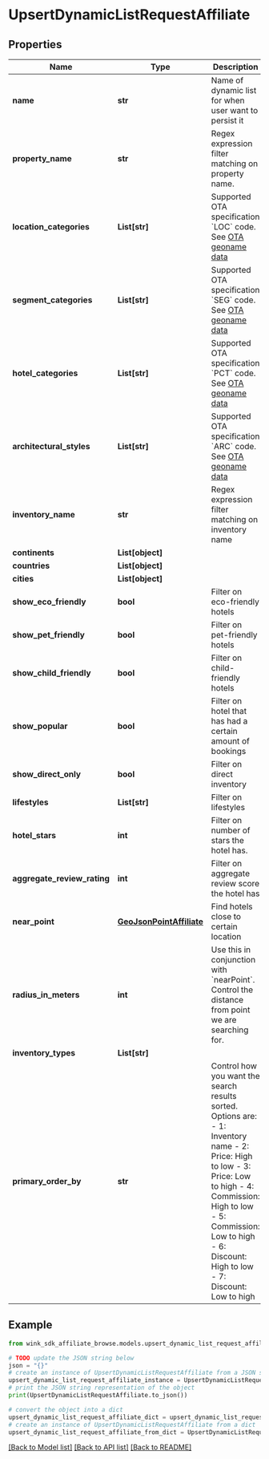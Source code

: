 # UpsertDynamicListRequestAffiliate


## Properties

Name | Type | Description | Notes
------------ | ------------- | ------------- | -------------
**name** | **str** | Name of dynamic list for when user want to persist it | 
**property_name** | **str** | Regex expression filter matching on property name. | [optional] 
**location_categories** | **List[str]** | Supported OTA specification &#x60;LOC&#x60; code. See [OTA geoname data](#operation/showAvailableCodesForCategory) | [optional] 
**segment_categories** | **List[str]** | Supported OTA specification &#x60;SEG&#x60; code. See [OTA geoname data](#operation/showAvailableCodesForCategory) | [optional] 
**hotel_categories** | **List[str]** | Supported OTA specification &#x60;PCT&#x60; code. See [OTA geoname data](#operation/showAvailableCodesForCategory) | [optional] 
**architectural_styles** | **List[str]** | Supported OTA specification &#x60;ARC&#x60; code. See [OTA geoname data](#operation/showAvailableCodesForCategory) | [optional] 
**inventory_name** | **str** | Regex expression filter matching on inventory name | [optional] 
**continents** | **List[object]** |  | [optional] 
**countries** | **List[object]** |  | [optional] 
**cities** | **List[object]** |  | [optional] 
**show_eco_friendly** | **bool** | Filter on eco-friendly hotels | [optional] [default to False]
**show_pet_friendly** | **bool** | Filter on pet-friendly hotels | [optional] [default to False]
**show_child_friendly** | **bool** | Filter on child-friendly hotels | [optional] [default to False]
**show_popular** | **bool** | Filter on hotel that has had a certain amount of bookings | [optional] [default to False]
**show_direct_only** | **bool** | Filter on direct inventory | [optional] [default to False]
**lifestyles** | **List[str]** | Filter on lifestyles | [optional] 
**hotel_stars** | **int** | Filter on number of stars the hotel has. | [optional] 
**aggregate_review_rating** | **int** | Filter on aggregate review score the hotel has | [optional] 
**near_point** | [**GeoJsonPointAffiliate**](GeoJsonPointAffiliate.md) | Find hotels close to certain location | [optional] 
**radius_in_meters** | **int** | Use this in conjunction with &#x60;nearPoint&#x60;. Control the distance from point we are searching for. | [optional] 
**inventory_types** | **List[str]** |  | [optional] 
**primary_order_by** | **str** | Control how you want the search results sorted. Options are:   - 1: Inventory name - 2: Price: High to low - 3: Price: Low to high - 4: Commission: High to low - 5: Commission: Low to high - 6: Discount: High to low - 7: Discount: Low to high  | [optional] 

## Example

```python
from wink_sdk_affiliate_browse.models.upsert_dynamic_list_request_affiliate import UpsertDynamicListRequestAffiliate

# TODO update the JSON string below
json = "{}"
# create an instance of UpsertDynamicListRequestAffiliate from a JSON string
upsert_dynamic_list_request_affiliate_instance = UpsertDynamicListRequestAffiliate.from_json(json)
# print the JSON string representation of the object
print(UpsertDynamicListRequestAffiliate.to_json())

# convert the object into a dict
upsert_dynamic_list_request_affiliate_dict = upsert_dynamic_list_request_affiliate_instance.to_dict()
# create an instance of UpsertDynamicListRequestAffiliate from a dict
upsert_dynamic_list_request_affiliate_from_dict = UpsertDynamicListRequestAffiliate.from_dict(upsert_dynamic_list_request_affiliate_dict)
```
[[Back to Model list]](../README.md#documentation-for-models) [[Back to API list]](../README.md#documentation-for-api-endpoints) [[Back to README]](../README.md)


